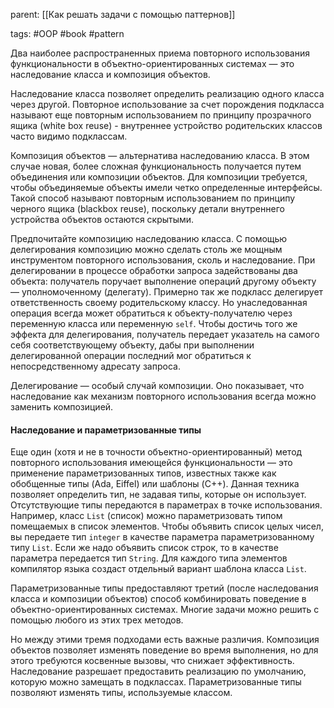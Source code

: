 parent: [[Как решать задачи с помощью паттернов]]

tags: #OOP #book #pattern 

Два наиболее распространенных приема повторного использования функциональности в объектно-ориентированных системах — это наследование класса и композиция объектов.

Наследование класса позволяет определить реализацию одного класса через другой. Повторное использование за счет порождения подкласса называют еще повторным использованием по принципу прозрачного ящика (white box reuse) - внутреннее устройство родительских классов часто видимо подклассам.

Композиция объектов — альтернатива наследованию класса. В этом случае новая, более сложная функциональность получается путем объединения или композиции объектов. Для композиции требуется, чтобы объединяемые объекты имели четко определенные интерфейсы. Такой способ называют повторным использованием по принципу черного ящика (blackbox reuse), поскольку детали внутреннего устройства объектов остаются скрытыми.

Предпочитайте композицию наследованию класса. С помощью делегирования композицию можно сделать столь же мощным инструментом повторного использования, сколь и наследование. При делегировании в процессе обработки запроса задействованы два объекта: получатель поручает выполнение операций другому объекту — уполномоченному (делегату). Примерно так же подкласс делегирует ответственность своему родительскому классу. Но унаследованная операция всегда может обратиться к объекту-получателю через переменную класса или переменную `self`. Чтобы достичь того же эффекта для делегирования, получатель передает указатель на самого себя соответствующему объекту, дабы при выполнении делегированной операции последний мог обратиться к непосредственному адресату запроса.

Делегирование — особый случай композиции. Оно показывает, что наследование как механизм повторного использования всегда можно заменить композицией.

#### Наследование и параметризованные типы

Еще один (хотя и не в точности объектно-ориентированный) метод повторного использования имеющейся функциональности — это применение параметризованных типов, известных также как обобщенные типы (Ada, Eiffel) или шаблоны (C++). Данная техника позволяет определить тип, не задавая типы, которые он использует. Отсутствующие типы передаются в параметрах в точке использования. Например, класс `List` (список) можно параметризовать типом помещаемых в список элементов. Чтобы объявить список целых чисел, вы передаете тип `integer` в качестве параметра параметризованному типу `List`. Если же надо объявить список строк, то в качестве параметра передается тип `String`. Для каждого типа элементов компилятор языка создаст отдельный вариант шаблона класса `List`.

Параметризованные типы предоставляют третий (после наследования класса и композиции объектов) способ комбинировать поведение в объектно-ориентированных системах. Многие задачи можно решить с помощью любого из этих трех методов.

Но между этими тремя подходами есть важные различия. Композиция объектов позволяет изменять поведение во время выполнения, но для этого требуются косвенные вызовы, что снижает эффективность. Наследование разрешает предоставить реализацию по умолчанию, которую можно замещать в подклассах. Параметризованные типы позволяют изменять типы, используемые классом.